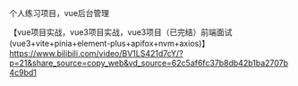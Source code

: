 个人练习项目，vue后台管理

【vue项目实战，vue3项目实战，vue3项目（已完结）前端面试(vue3+vite+pinia+element-plus+apifox+nvm+axios)】 https://www.bilibili.com/video/BV1LS421d7cY/?p=21&share_source=copy_web&vd_source=62c5af6fc37b8db42b1ba2707b4c9bd1